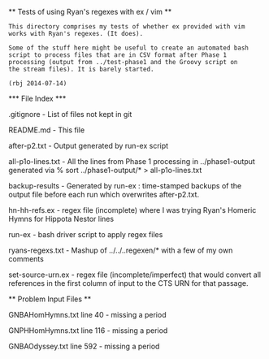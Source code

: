 ** Tests of using Ryan's regexes with ex / vim **

    This directory comprises my tests of whether ex provided with vim
    works with Ryan's regexes. (It does).

    Some of the stuff here might be useful to create an automated bash
    script to process files that are in CSV format after Phase 1
    processing (output from ../test-phase1 and the Groovy script on
    the stream files). It is barely started.

    (rbj 2014-07-14)

*** File Index ***

.gitignore		- List of files not kept in git

README.md		- This file

after-p2.txt	       - Output generated by run-ex script

all-p1o-lines.txt      - All the lines from Phase 1 processing in ../phase1-output 
                         generated via % sort ../phase1-output/* >
                         all-p1o-lines.txt

backup-results		- Generated by run-ex : time-stamped backups
                            of the output file before each run which
 			    overwrites after-p2.txt.

hn-hh-refs.ex		- regex file (incomplete) where I was trying
                          Ryan's Homeric Hymns for Hippota Nestor
                          lines

run-ex                  - bash driver script to apply regex files			  

ryans-regexs.txt	- Mashup of ../../..regexen/* with a few of my
                          own comments

set-source-urn.ex       - regex file (incomplete/imperfect) that would convert
                          all references in the first column of input
			  to the CTS URN for that passage.

** Problem Input Files **

GNBAHomHymns.txt line 40 - missing a period

GNPHHomHymns.txt line 116 - missing a period

GNBAOdyssey.txt line 592 - missing a period


